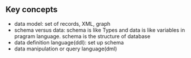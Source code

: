 ## Key concepts
* data model: set of records, XML, graph
* schema versus data: schema is like Types and data is like variables in pragram language. schema is the structure of database
* data definition language(ddl): set up schema
* data manipulation or query language(dml)